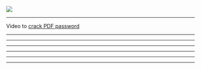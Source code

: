 <img src="https://github.com/Divyanshu-85/Required-Document/blob/main/Ai-img/1000180561-removebg-preview.png">
<hr>
Video to <a href="https://github.com/Divyanshu-85/Cyber-Boss/blob/main/Video/crack%20password.mp4">crack PDF password</a>
<hr>

<hr>

<hr>

<hr>

<hr>

<hr>


